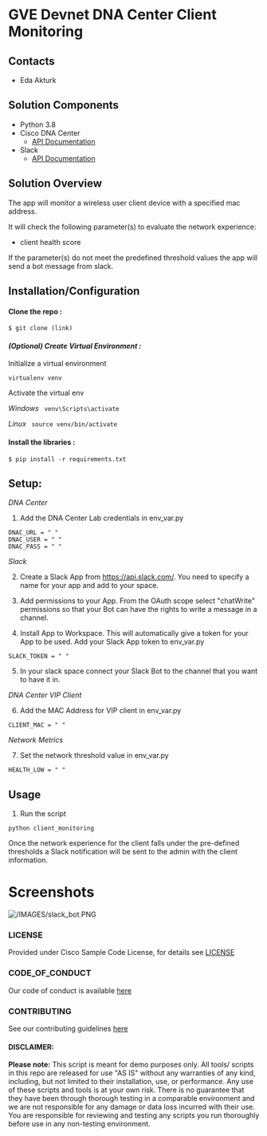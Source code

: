 # GVE Devnet DNA Center Client Monitoring

## Contacts
* Eda Akturk

## Solution Components
*  Python 3.8
*  Cisco DNA Center 
    - [API Documentation](https://developer.cisco.com/docs/dna-center/#!cisco-dna-2-1-2-x-api-overview)
* Slack 
    - [API Documentation](https://api.slack.com/)

## Solution Overview
The app will monitor a wireless user client device with a specified mac address.

It will check the following parameter(s) to evaluate the network experience:
* client health score

If the parameter(s) do not meet the predefined threshold values the app will send a bot message from slack. 


## Installation/Configuration

#### Clone the repo :
```$ git clone (link)```

#### *(Optional) Create Virtual Environment :*
Initialize a virtual environment 

```virtualenv venv```

Activate the virtual env

*Windows*   ``` venv\Scripts\activate```

*Linux* ``` source venv/bin/activate```

#### Install the libraries :

```$ pip install -r requirements.txt```


## Setup: 

*DNA Center*
1. Add the DNA Center Lab credentials in env_var.py
```
DNAC_URL = " "
DNAC_USER = " "
DNAC_PASS = " "
```

*Slack*

2. Create a Slack App from https://api.slack.com/. You need to specify a name for your app and add to your space. 
    
3. Add permissions to your App. From the OAuth scope select "chatWrite" permissions so that your Bot can have the rights to write a message in a channel.
    
4. Install App to Workspace. This will automatically give a token for your App to be used. Add your Slack App token to env_var.py
```
SLACK_TOKEN = " "
```

5. In your slack space connect your Slack Bot to the channel that you want to have it in. 

*DNA Center VIP Client*

6. Add the MAC Address for VIP client in env_var.py
```
CLIENT_MAC = " "
```
*Network Metrics*

7. Set the network threshold value in env_var.py
```
HEALTH_LOW = " "
```


## Usage

1. Run the script 
```
python client_monitoring
```

Once the network experience for the client falls under the pre-defined thresholds a Slack notification will be sent to 
the admin with the client information. 

# Screenshots
![/IMAGES/slack_bot.PNG](/IMAGES/slack_bot.PNG)


### LICENSE

Provided under Cisco Sample Code License, for details see [LICENSE](LICENSE.md)

### CODE_OF_CONDUCT

Our code of conduct is available [here](CODE_OF_CONDUCT.md)

### CONTRIBUTING

See our contributing guidelines [here](CONTRIBUTING.md)

#### DISCLAIMER:
<b>Please note:</b> This script is meant for demo purposes only. All tools/ scripts in this repo are released for use "AS IS" without any warranties of any kind, including, but not limited to their installation, use, or performance. Any use of these scripts and tools is at your own risk. There is no guarantee that they have been through thorough testing in a comparable environment and we are not responsible for any damage or data loss incurred with their use.
You are responsible for reviewing and testing any scripts you run thoroughly before use in any non-testing environment.
